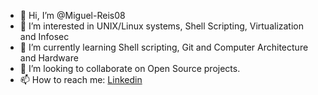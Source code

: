 - 👋 Hi, I’m @Miguel-Reis08
- 👀 I’m interested in UNIX/Linux systems, Shell Scripting, Virtualization and Infosec
- 🌱 I’m currently learning Shell scripting, Git and Computer Architecture and Hardware
- 💞️ I’m looking to collaborate on Open Source projects.
- 📫 How to reach me: [Linkedin](https://www.linkedin.com/in/miguel-campos-reis-dos-santos-349317237?lipi=urn%3Ali%3Apage%3Ad_flagship3_profile_view_base_contact_details%3Bg%2F8uYtgtTda3dJQffJQzHg%3D%3D)

<!---
Miguel-Reis08/Miguel-Reis08 is a ✨ special ✨ repository because its `README.md` (this file) appears on your GitHub profile.
You can click the Preview link to take a look at your changes.
--->
